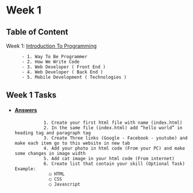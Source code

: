 # Week 1

## Table of Content

  Week 1: [Introduction To Programming](https://github.com/x39OME/Ustudy-Application-Development-Camp/tree/main/Week%201/Content)
  
      
          - 1. Way To Be Programmer
          - 2. How We Write Code
          - 3. Web Developer ( Front End )
          - 4. Web Developer ( Back End )
          - 5. Mobile Development ( Technologies )
      

## Week 1 Tasks
 - #### [Answers](https://github.com/x39OME/Ustudy-Application-Development-Camp/tree/main/Week%201/Task%201)
                  1. Create your first html file with name (index.html)
                  2. In the same file (index.html) add “hello world” in heading tag and paragraph tag
                  3. Create Three links (Google - Facebook - youtube) and make each item go to this website in new tab
                  4. Add your photo in html code (From your PC) and make some changes in image width
                  5. Add cat image in your html code (From internet)
                  6. Create list that contain your skill (Optional Task) Example:
                    ○ HTML
                    ○ CSS
                    ○ Javascript
